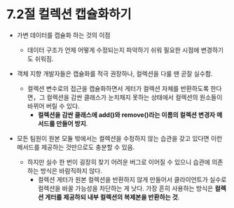 # 7.2절 컬렉션 캡슐화하기

* 가변 데이터를 캡슐화 하는 것의 이점
  * 데이터 구조가 언제 어떻게 수정되는지 파악하기 쉬워 필요한 시점에 변경하기도 쉬워짐.
  
* 객체 지향 개발자들은 캡슐화를 적극 권장하나, 컬렉션을 다룰 땐 곧잘 실수함.
  * 컬렉션 변수로의 접근을 캡슐화하면서 게터가 컬렉션 자체를 반환하도록 한다면，그 컬렉션을 감싼 클래스가 눈치채지 못하는 상태에서 컬렉션의 원소들이 바뀌어 버릴 수 있다.
    *  **컬렉션을 감싼 클래스에 add()와 remove()라는 이름의 컬렉션 변경자 메서드를 만들어 방지**. 
    
* 모든 팀원이 원본 모듈 밖에서는 컬렉션을 수정하지 않는 습관을 갖고 있다면 이런 메서드를 제공하는 것만으로도 충분할 수 있음.
  * 하지만 실수 한 번이 굉장히 찾기 어려운 버그로 이어질 수 있으니 습관에 의존하는 방식은 바람직하지 않다. 
    *  컬렉션 게터가 원본 컬렉션을 반환하지 않게 만들어서 클라이언트가 실수로 컬렉션을 바꿀 가능성을 차단하는 게 낫다. 가장 흔히 사용하는 방식은 **컬렉션 게터를 제공하되 내부 컬렉션의 복제본을 반환하는 것**.
